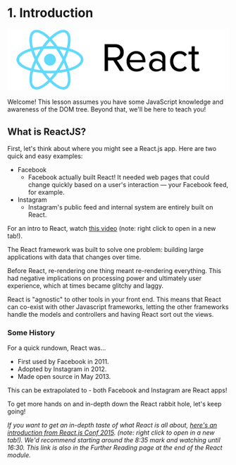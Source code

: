 # 1. Introduction

![react-logo](../../.gitbook/assets/react-white-logo%20%281%29.png)

Welcome! This lesson assumes you have some JavaScript knowledge and awareness of the DOM tree. Beyond that, we'll be here to teach you!

## What is ReactJS?

First, let's think about where you might see a React.js app. Here are two quick and easy examples:

* Facebook
  * Facebook actually built React! It needed web pages that could change quickly based on a user's interaction — your Facebook feed, for example.
* Instagram
  * Instagram's public feed and internal system are entirely built on React.

For an intro to React, watch [this video](https://generalassembly.wistia.com/medias/lr8idjxtx8) \(note: right click to open in a new tab!\).

The React framework was built to solve one problem: building large applications with data that changes over time.

Before React, re-rendering one thing meant re-rendering everything. This had negative implications on processing power and ultimately user experience, which at times became glitchy and laggy.

React is "agnostic" to other tools in your front end. This means that React can co-exist with other Javascript frameworks, letting the other frameworks handle the models and controllers and having React sort out the views.

### Some History

For a quick rundown, React was...

* First used by Facebook in 2011.
* Adopted by Instagram in 2012.
* Made open source in May 2013.

This can be extrapolated to - both Facebook and Instagram are React apps!

To get more hands on and in-depth down the React rabbit hole, let's keep going!

_If you want to get an in-depth taste of what React is all about,_ [_here's an introduction from React.js Conf 2015_](https://www.youtube.com/watch?v=KVZ-P-ZI6W4&feature=youtu.be&t=510)_. \(note: right click to open in a new tab!\). We'd recommend starting around the 8:35 mark and watching until 16:30. This link is also in the Further Reading page at the end of the React module._

